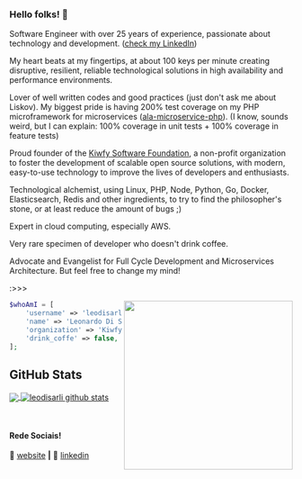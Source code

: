 ### Hello folks! 👋

Software Engineer with over 25 years of experience, passionate about technology and development. ([check my LinkedIn](https://www.linkedin.com/in/disarli))

My heart beats at my fingertips, at about 100 keys per minute creating disruptive, resilient, reliable technological solutions in high availability and performance environments.

Lover of well written codes and good practices (just don't ask me about Liskov). My biggest pride is having 200% test coverage on my PHP microframework for microservices ([ala-microservice-php](https://github.com/kiwfy/ala-microservice-php)). (I know, sounds weird, but I can explain: 100% coverage in unit tests + 100% coverage in feature tests)

Proud founder of the [Kiwfy Software Foundation](https://github.com/kiwfy), a non-profit organization to foster the development of scalable open source solutions, with modern, easy-to-use technology to improve the lives of developers and enthusiasts.

Technological alchemist, using Linux, PHP, Node, Python, Go, Docker, Elasticsearch, Redis and other ingredients, to try to find the philosopher's stone, or at least reduce the amount of bugs ;)

Expert in cloud computing, especially AWS.

Very rare specimen of developer who doesn't drink coffee.

Advocate and Evangelist for Full Cycle Development and Microservices Architecture. But feel free to change my mind!

:>>>

<img align="right" width="300" src="https://raw.github.com/leodisarli/leodisarli/master/assets/programming.gif" />

```php
$whoAmI = [
    'username' => 'leodisarli',
    'name' => 'Leonardo Di Sarli',
    'organization' => 'Kiwfy Software Foundation',
    'drink_coffe' => false,
];
```

## **GitHub Stats**

<a href="https://github.com/leodisarli">
  <img align="center" src="https://github-readme-stats.vercel.app/api/top-langs/?username=leodisarli&theme=dracula&hide_langs_below=1&langs_count=10&layout=compact" />
</a>

<a href="https://github.com/Gurupreet">
 <img align="center" src="https://github-readme-stats.vercel.app/api?username=leodisarli&show_icons=true&theme=dracula&line_height=27&include_all_commits=1&count_private=true" alt="leodisarli github stats"/>
</a>

[website]: https://disarli.com.br/
[linkedin]: https://www.linkedin.com/in/disarli/
<br>

#### Rede Sociais!

🏡 [website][website] **|** 
👔 [linkedin][linkedin]
